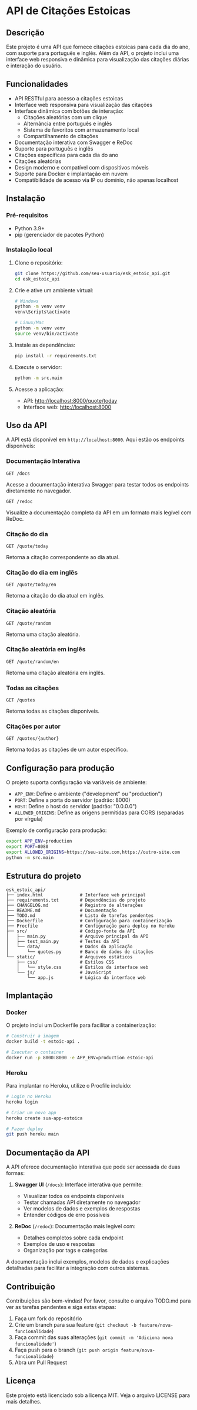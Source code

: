 # API de Citações Estoicas

## Descrição

Este projeto é uma API que fornece citações estoicas para cada dia do ano, com suporte para português e inglês. Além da API, o projeto inclui uma interface web responsiva e dinâmica para visualização das citações diárias e interação do usuário.

## Funcionalidades

- API RESTful para acesso a citações estoicas
- Interface web responsiva para visualização das citações
- Interface dinâmica com botões de interação:
  - Citações aleatórias com um clique
  - Alternância entre português e inglês
  - Sistema de favoritos com armazenamento local
  - Compartilhamento de citações
- Documentação interativa com Swagger e ReDoc
- Suporte para português e inglês
- Citações específicas para cada dia do ano
- Citações aleatórias
- Design moderno e compatível com dispositivos móveis
- Suporte para Docker e implantação em nuvem
- Compatibilidade de acesso via IP ou domínio, não apenas localhost

## Instalação

### Pré-requisitos

- Python 3.9+
- pip (gerenciador de pacotes Python)

### Instalação local

1. Clone o repositório:

   ```bash
   git clone https://github.com/seu-usuario/esk_estoic_api.git
   cd esk_estoic_api
   ```

2. Crie e ative um ambiente virtual:

   ```bash
   # Windows
   python -m venv venv
   venv\Scripts\activate

   # Linux/Mac
   python -m venv venv
   source venv/bin/activate
   ```

3. Instale as dependências:

   ```bash
   pip install -r requirements.txt
   ```

4. Execute o servidor:

   ```bash
   python -m src.main
   ```

5. Acesse a aplicação:
   - API: <http://localhost:8000/quote/today>
   - Interface web: <http://localhost:8000>

## Uso da API

A API está disponível em `http://localhost:8000`. Aqui estão os endpoints disponíveis:

### Documentação Interativa

```
GET /docs
```

Acesse a documentação interativa Swagger para testar todos os endpoints diretamente no navegador.

```
GET /redoc
```

Visualize a documentação completa da API em um formato mais legível com ReDoc.

### Citação do dia

```
GET /quote/today
```

Retorna a citação correspondente ao dia atual.

### Citação do dia em inglês

```
GET /quote/today/en
```

Retorna a citação do dia atual em inglês.

### Citação aleatória

```
GET /quote/random
```

Retorna uma citação aleatória.

### Citação aleatória em inglês

```
GET /quote/random/en
```

Retorna uma citação aleatória em inglês.

### Todas as citações

```
GET /quotes
```

Retorna todas as citações disponíveis.

### Citações por autor

```
GET /quotes/{author}
```

Retorna todas as citações de um autor específico.

## Configuração para produção

O projeto suporta configuração via variáveis de ambiente:

- `APP_ENV`: Define o ambiente ("development" ou "production")
- `PORT`: Define a porta do servidor (padrão: 8000)
- `HOST`: Define o host do servidor (padrão: "0.0.0.0")
- `ALLOWED_ORIGINS`: Define as origens permitidas para CORS (separadas por vírgula)

Exemplo de configuração para produção:

```bash
export APP_ENV=production
export PORT=8080
export ALLOWED_ORIGINS=https://seu-site.com,https://outro-site.com
python -m src.main
```

## Estrutura do projeto

```
esk_estoic_api/
├── index.html              # Interface web principal
├── requirements.txt        # Dependências do projeto
├── CHANGELOG.md            # Registro de alterações
├── README.md               # Documentação
├── TODO.md                 # Lista de tarefas pendentes
├── Dockerfile              # Configuração para containerização
├── Procfile                # Configuração para deploy no Heroku
├── src/                    # Código-fonte da API
│   ├── main.py             # Arquivo principal da API
│   ├── test_main.py        # Testes da API
│   └── data/               # Dados da aplicação
│       └── quotes.py       # Banco de dados de citações
└── static/                 # Arquivos estáticos
    ├── css/                # Estilos CSS
    │   └── style.css       # Estilos da interface web
    └── js/                 # JavaScript
        └── app.js          # Lógica da interface web
```

## Implantação

### Docker

O projeto inclui um Dockerfile para facilitar a containerização:

```bash
# Construir a imagem
docker build -t estoic-api .

# Executar o container
docker run -p 8000:8000 -e APP_ENV=production estoic-api
```

### Heroku

Para implantar no Heroku, utilize o Procfile incluído:

```bash
# Login no Heroku
heroku login

# Criar um novo app
heroku create sua-app-estoica

# Fazer deploy
git push heroku main
```

## Documentação da API

A API oferece documentação interativa que pode ser acessada de duas formas:

1. **Swagger UI** (`/docs`): Interface interativa que permite:
   - Visualizar todos os endpoints disponíveis
   - Testar chamadas API diretamente no navegador
   - Ver modelos de dados e exemplos de respostas
   - Entender códigos de erro possíveis

2. **ReDoc** (`/redoc`): Documentação mais legível com:
   - Detalhes completos sobre cada endpoint
   - Exemplos de uso e respostas
   - Organização por tags e categorias

A documentação inclui exemplos, modelos de dados e explicações detalhadas para facilitar a integração com outros sistemas.

## Contribuição

Contribuições são bem-vindas! Por favor, consulte o arquivo TODO.md para ver as tarefas pendentes e siga estas etapas:

1. Faça um fork do repositório
2. Crie um branch para sua feature (`git checkout -b feature/nova-funcionalidade`)
3. Faça commit das suas alterações (`git commit -m 'Adiciona nova funcionalidade'`)
4. Faça push para o branch (`git push origin feature/nova-funcionalidade`)
5. Abra um Pull Request

## Licença

Este projeto está licenciado sob a licença MIT. Veja o arquivo LICENSE para mais detalhes.
